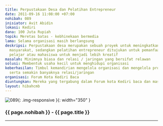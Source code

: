 ```yaml
---
title: Perpustakaan Desa dan Pelatihan Entrepreneur
date: 2011-09-16 11:08:00 +07:00
nohibah: 089
inisiator: Avit Abidin
lokasi: Kediri
dana: 100 Juta Rupiah
topik: Meretas batas - kebhinekaan bermedia
lama: Selama organisasi masih berlangsung
deskripsi: Perpustakaan desa merupakan sebuah proyek untuk meningkatkan minat baca
  masyarakat, sedangkan pelatihan entrepreneur ditujukan untuk pemanfaatan waktu luang
  pelajar atau mahasiswa untuk menjadi lebih kreatif
masalah: Minimnya biasa dan relasi / jaringan yang bersifat relawan
solusi: Membentuk usaha kecil untuk menghidupi organisasi
keberhasilan: Timbul kemandirian mengelola organisasi dan mengelola program kerja,
  serta semakin banyaknya relasi/jaringan
organisasi: Forum Kota Kediri Baca
diuntungkan: Mereka yang tergabung dalam Forum kota Kediri baca dan masyarakat sekitar
layout: hibahcmb
---
```


![089](/static/img/hibahcmb/089.png){: .img-responsive }{: width="350" }

### {{ page.nohibah }} - {{ page.title }}

---

